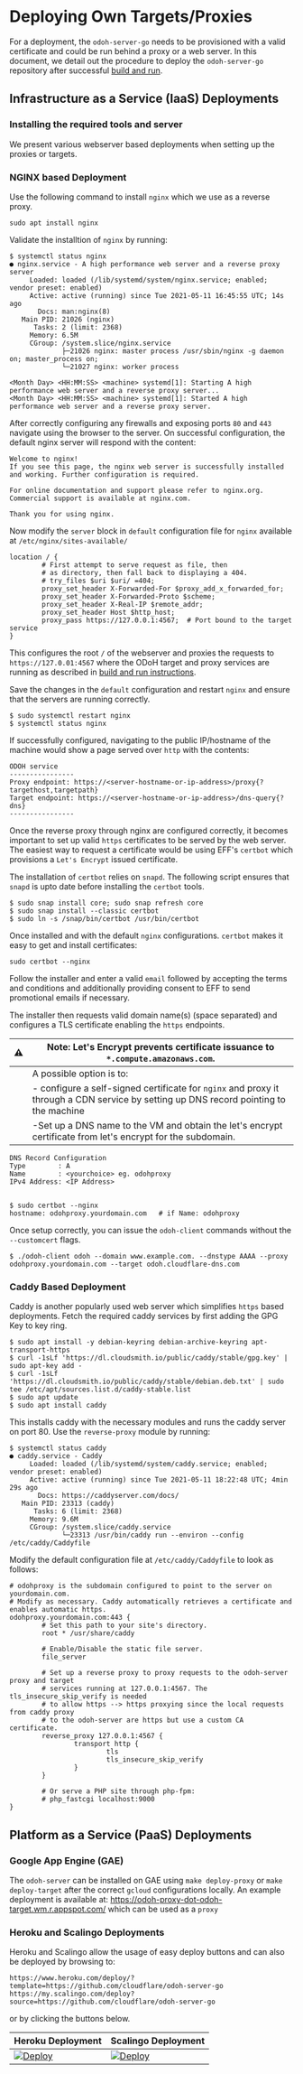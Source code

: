 # Deploying Own Targets/Proxies

For a deployment, the `odoh-server-go` needs to be provisioned with a valid certificate and could be run behind a proxy or a web server.
In this document, we detail out the procedure to deploy the `odoh-server-go` repository after successful [build and run](build-server-proxy.md).

## Infrastructure as a Service (IaaS) Deployments

### Installing the required tools and server

We present various webserver based deployments when setting up the proxies or targets.

### NGINX based Deployment

Use the following command to install `nginx` which we use as a reverse proxy.

```shell script
sudo apt install nginx
```

Validate the installtion of `nginx` by running:
```shell script
$ systemctl status nginx
● nginx.service - A high performance web server and a reverse proxy server
     Loaded: loaded (/lib/systemd/system/nginx.service; enabled; vendor preset: enabled)
     Active: active (running) since Tue 2021-05-11 16:45:55 UTC; 14s ago
       Docs: man:nginx(8)
   Main PID: 21026 (nginx)
      Tasks: 2 (limit: 2368)
     Memory: 6.5M
     CGroup: /system.slice/nginx.service
             ├─21026 nginx: master process /usr/sbin/nginx -g daemon on; master_process on;
             └─21027 nginx: worker process

<Month Day> <HH:MM:SS> <machine> systemd[1]: Starting A high performance web server and a reverse proxy server...
<Month Day> <HH:MM:SS> <machine> systemd[1]: Started A high performance web server and a reverse proxy server.
```

After correctly configuring any firewalls and exposing ports `80` and `443` navigate using the browser to the server.
On successful configuration, the default nginx server will respond with the content:

```text
Welcome to nginx!
If you see this page, the nginx web server is successfully installed and working. Further configuration is required.

For online documentation and support please refer to nginx.org.
Commercial support is available at nginx.com.

Thank you for using nginx.
```

Now modify the `server` block in `default` configuration file for `nginx` available at `/etc/nginx/sites-available/` 

```nginx
location / {
        # First attempt to serve request as file, then
        # as directory, then fall back to displaying a 404.
        # try_files $uri $uri/ =404;
        proxy_set_header X-Forwarded-For $proxy_add_x_forwarded_for;
        proxy_set_header X-Forwarded-Proto $scheme;
        proxy_set_header X-Real-IP $remote_addr;
        proxy_set_header Host $http_host;
        proxy_pass https://127.0.0.1:4567;  # Port bound to the target service
}
```

This configures the root `/` of the webserver and proxies the requests to `https://127.0.01:4567` where the ODoH target
and proxy services are running as described in [build and run instructions](build-server-proxy.md).

Save the changes in the `default` configuration and restart `nginx` and ensure that the servers are running correctly.

```shell script
$ sudo systemctl restart nginx
$ systemctl status nginx
```

If successfully configured, navigating to the public IP/hostname of the machine would show a page served over `http` with the contents:

```text
ODOH service
----------------
Proxy endpoint: https://<server-hostname-or-ip-address>/proxy{?targethost,targetpath}
Target endpoint: https://<server-hostname-or-ip-address>/dns-query{?dns}
----------------
```

Once the reverse proxy through nginx are configured correctly, it becomes important to set up valid `https` certificates
to be served by the web server. The easiest way to request a certificate would be using EFF's `certbot` which provisions a
`Let's Encrypt` issued certificate.

The installation of `certbot` relies on `snapd`. The following script ensures that `snapd` is upto date before installing
the `certbot` tools.

```shell script
$ sudo snap install core; sudo snap refresh core
$ sudo snap install --classic certbot
$ sudo ln -s /snap/bin/certbot /usr/bin/certbot
```

Once installed and with the default `nginx` configurations. `certbot` makes it easy to get and install certificates:

```shell script
sudo certbot --nginx
```

Follow the installer and enter a valid `email` followed by accepting the terms and conditions and additionally providing
consent to EFF to send promotional emails if necessary.

The installer then requests valid domain name(s) (space separated) and configures a TLS certificate enabling the `https` endpoints.


| :warning:  | Note: Let's Encrypt prevents certificate issuance to `*.compute.amazonaws.com`. |
|------------|---------------------------------------------------------------------------------|
|            | A possible option is to:                                                        |
|            | - configure a self-signed certificate for `nginx` and proxy it through a CDN service by setting up DNS record pointing to the machine                        |
|            | -Set up a DNS name to the VM and obtain the let's encrypt certificate from let's encrypt for the subdomain.                                                  |


```text
DNS Record Configuration
Type        : A
Name        : <yourchoice> eg. odohproxy
IPv4 Address: <IP Address>


$ sudo certbot --nginx 
hostname: odohproxy.yourdomain.com   # if Name: odohproxy
 ``` 

Once setup correctly, you can issue the `odoh-client` commands without the `--customcert` flags.

```shell script
$ ./odoh-client odoh --domain www.example.com. --dnstype AAAA --proxy odohproxy.yourdomain.com --target odoh.cloudflare-dns.com
```

### Caddy Based Deployment

Caddy is another popularly used web server which simplifies `https` based deployments. Fetch the required caddy services
by first adding the GPG Key to key ring.

```shell script
$ sudo apt install -y debian-keyring debian-archive-keyring apt-transport-https
$ curl -1sLf 'https://dl.cloudsmith.io/public/caddy/stable/gpg.key' | sudo apt-key add -
$ curl -1sLf 'https://dl.cloudsmith.io/public/caddy/stable/debian.deb.txt' | sudo tee /etc/apt/sources.list.d/caddy-stable.list
$ sudo apt update
$ sudo apt install caddy
```

This installs caddy with the necessary modules and runs the caddy server on port 80. Use the `reverse-proxy` module by running:

```shell script
$ systemctl status caddy
● caddy.service - Caddy
     Loaded: loaded (/lib/systemd/system/caddy.service; enabled; vendor preset: enabled)
     Active: active (running) since Tue 2021-05-11 18:22:48 UTC; 4min 29s ago
       Docs: https://caddyserver.com/docs/
   Main PID: 23313 (caddy)
      Tasks: 6 (limit: 2368)
     Memory: 9.6M
     CGroup: /system.slice/caddy.service
             └─23313 /usr/bin/caddy run --environ --config /etc/caddy/Caddyfile
```

Modify the default configuration file at `/etc/caddy/Caddyfile` to look as follows:

```caddy
# odohproxy is the subdomain configured to point to the server on yourdomain.com.
# Modify as necessary. Caddy automatically retrieves a certificate and enables automatic https.
odohproxy.yourdomain.com:443 {
        # Set this path to your site's directory.
        root * /usr/share/caddy

        # Enable/Disable the static file server.
        file_server

        # Set up a reverse proxy to proxy requests to the odoh-server proxy and target
        # services running at 127.0.0.1:4567. The tls_insecure_skip_verify is needed
        # to allow https --> https proxying since the local requests from caddy proxy
        # to the odoh-server are https but use a custom CA certificate.
        reverse_proxy 127.0.0.1:4567 {
                transport http {
                        tls
                        tls_insecure_skip_verify
                }
        }

        # Or serve a PHP site through php-fpm:
        # php_fastcgi localhost:9000
}
```


## Platform as a Service (PaaS) Deployments

### Google App Engine (GAE)

The `odoh-server` can be installed on GAE using `make deploy-proxy` or `make deploy-target` after the correct `gcloud` configurations locally. An example deployment is available at: https://odoh-proxy-dot-odoh-target.wm.r.appspot.com/ which can be used as a `proxy`

### Heroku and Scalingo Deployments

Heroku and Scalingo allow the usage of easy deploy buttons and can also be deployed by browsing to:

```text
https://www.heroku.com/deploy/?template=https://github.com/cloudflare/odoh-server-go
https://my.scalingo.com/deploy?source=https://github.com/cloudflare/odoh-server-go
```

or by clicking the buttons below.

| Heroku Deployment | Scalingo Deployment |
| ------------------|---------------------|
| [![Deploy](https://www.herokucdn.com/deploy/button.svg)](https://www.heroku.com/deploy/?template=https://github.com/cloudflare/odoh-server-go) | [![Deploy](https://cdn.scalingo.com/deploy/button.svg)](https://my.scalingo.com/deploy?source=https://github.com/cloudflare/odoh-server-go) |
